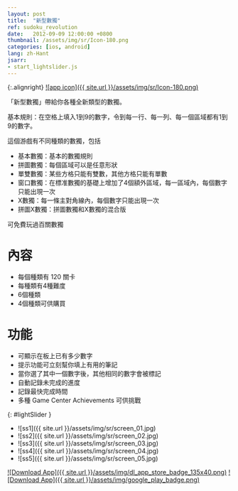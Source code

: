 ```yaml
---
layout: post
title:  "新型數獨"
ref: sudoku_revolution
date:   2012-09-09 12:00:00 +0800
thumbnail: /assets/img/sr/Icon-180.png
categories: [ios, android]
lang: zh-Hant
jsarr:
- start_lightslider.js
---
```


{:.alignright}
[![app icon]({{ site.url }}/assets/img/sr/Icon-180.png)][app-link-1]

「新型數獨」帶給你各種全新類型的數獨。 

基本規則：在空格上填入1到9的數字，令到每一行、每一列、每一個區域都有1到9的數字。

這個游戲有不同種類的數獨，包括 
- 基本數獨：基本的數獨規則
- 拼圖數獨：每個區域可以是任意形狀 
- 單雙數獨：某些方格只能有雙數，其他方格只能有單數
- 窗口數獨：在標准數獨的基礎上增加了4個額外區域，每一區域內，每個數字只能出現一次
- X數獨：每一條主對角線內，每個數字只能出現一次 
- 拼圖X數獨：拼圖數獨和X數獨的混合版 

可免費玩過百關數獨

# 內容 
- 每個種類有 120 關卡 
- 每種類有4種難度
- 6個種類 
- 4個種類可供購買 

# 功能
- 可顯示在板上已有多少數字 
- 提示功能可立刻幫你填上有用的筆記
- 當你選了其中一個數字後，其他相同的數字會被標記 
- 自動記錄未完成的進度 
- 記錄最快完成時間
- 多種 Game Center Achievements 可供挑戰


{: #lightSlider }
*   ![ss1]({{ site.url }}/assets/img/sr/screen_01.jpg)
*   ![ss2]({{ site.url }}/assets/img/sr/screen_02.jpg)
*   ![ss3]({{ site.url }}/assets/img/sr/screen_03.jpg)
*   ![ss4]({{ site.url }}/assets/img/sr/screen_04.jpg)
*   ![ss5]({{ site.url }}/assets/img/sr/screen_05.jpg)

[![Download App]({{ site.url }}/assets/img/dl_app_store_badge_135x40.png)][app-link-1]
[![Download App]({{ site.url }}/assets/img/google_play_badge.png)][app-link-a]

[app-link-1]: http://itunes.apple.com/app/id546630587
[app-link-a]: https://play.google.com/store/apps/details?id=com.stanleylam.sudoku.revolution
